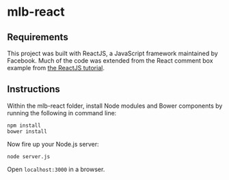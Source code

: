 # mlb-react

## Requirements
This project was built with ReactJS, a JavaScript framework maintained by Facebook. Much of the code was extended from the React comment box example from [the ReactJS tutorial](http://facebook.github.io/react/docs/tutorial.html).

## Instructions
Within the mlb-react folder, install Node modules and Bower components by running the following in command line:
```
npm install
bower install
```
Now fire up your Node.js server:
```
node server.js
```
Open ```localhost:3000``` in a browser.